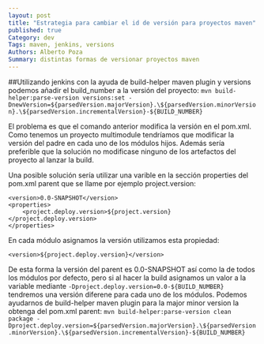 ```yaml
---
layout: post
title: "Estrategia para cambiar el id de versión para proyectos maven"
published: true
Category: dev
Tags: maven, jenkins, versions
Authors: Alberto Poza
Summary: distintas formas de versionar proyectos maven
---
```


##Utilizando jenkins
con la ayuda de build-helper maven plugin y versions podemos añadir el build_number a la versión del proyecto:
`mvn build-helper:parse-version versions:set -DnewVersion=${parsedVersion.majorVersion}.\${parsedVersion.minorVersion}.\${parsedVersion.incrementalVersion}-${BUILD_NUMBER}`

El problema es que el comando anterior modifica la versión en el pom.xml. Como tenemos un proyecto multimodule tendríamos que modificar la versión del padre en cada uno de los módulos hijos. Además sería preferible que la solución no modificase ninguno de los artefactos del proyecto al lanzar la build.

Una posible solución sería utilizar una varible en la sección properties del pom.xml parent que se llame por ejemplo project.version:

	<version>0.0-SNAPSHOT</version>
	<properties>
		<project.deploy.version>${project.version}</project.deploy.version>
	</properties>

En cada módulo asignamos la versión utilizamos esta propiedad:

	<version>${project.deploy.version}</version>

De esta forma la versión del parent es 0.0-SNAPSHOT así como la de todos los módulos por defecto, pero si al hacer la build asignamos un valor a la variable mediante `-Dproject.deploy.version=0.0-${BUILD_NUMBER}` tendremos una versión diferene para cada uno de los módulos. Podemos ayudarnos de build-helper maven plugin para la major minor version la obtenga del pom.xml parent: 
`mvn build-helper:parse-version clean package -Dproject.deploy.version=${parsedVersion.majorVersion}.\${parsedVersion.minorVersion}.\${parsedVersion.incrementalVersion}-${BUILD_NUMBER}`


